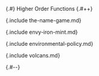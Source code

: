 
{.#} Higher Order Functions
{.#++}

{.include the-name-game.md}

{.include envy-iron-mint.md}

{.include environmental-policy.md}

{.include volcans.md}

{.#--}
